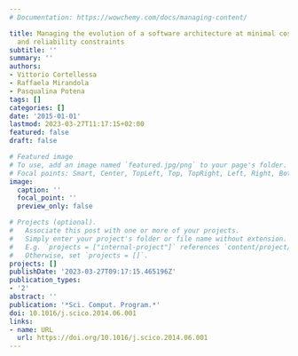 ```yaml
---
# Documentation: https://wowchemy.com/docs/managing-content/

title: Managing the evolution of a software architecture at minimal cost under performance
  and reliability constraints
subtitle: ''
summary: ''
authors:
- Vittorio Cortellessa
- Raffaela Mirandola
- Pasqualina Potena
tags: []
categories: []
date: '2015-01-01'
lastmod: 2023-03-27T11:17:15+02:00
featured: false
draft: false

# Featured image
# To use, add an image named `featured.jpg/png` to your page's folder.
# Focal points: Smart, Center, TopLeft, Top, TopRight, Left, Right, BottomLeft, Bottom, BottomRight.
image:
  caption: ''
  focal_point: ''
  preview_only: false

# Projects (optional).
#   Associate this post with one or more of your projects.
#   Simply enter your project's folder or file name without extension.
#   E.g. `projects = ["internal-project"]` references `content/project/deep-learning/index.md`.
#   Otherwise, set `projects = []`.
projects: []
publishDate: '2023-03-27T09:17:15.465196Z'
publication_types:
- '2'
abstract: ''
publication: '*Sci. Comput. Program.*'
doi: 10.1016/j.scico.2014.06.001
links:
- name: URL
  url: https://doi.org/10.1016/j.scico.2014.06.001
---
```

